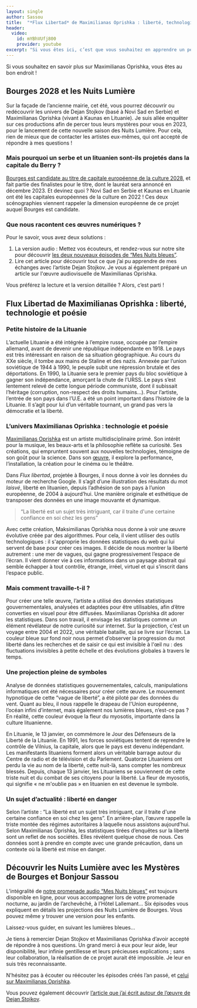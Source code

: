```yaml
---
layout: single
author: Sassou
title:  "*Flux Libertad* de Maximilianas Oprishka : liberté, technologie et poésie"
header:
  video:
    id: mYBhVUfj800
    provider: youtube
excerpt: "Si vous êtes ici, c’est que vous souhaitez en apprendre un peu plus sur Maximilianas Oprishka et son oeuvre Flux Libertad projetée dans le cadre des Nuits Lumière ! Cet été encore, nous vous accompagnons dans les rues de Bourges pour découvrir ou redécouvrir les illuminations estivales des Nuits Lumière. Pour cela, rien de plus simple : mettez vos écouteurs, chaussez vos meilleures baskets et sortez une fois la nuit tombée."
---
```


Si vous souhaitez en savoir plus sur Maximilianas Oprishka, vous êtes au bon endroit ! 

## Bourges 2028 et les Nuits Lumière

Sur la façade de l’ancienne mairie, cet été, vous pourrez découvrir ou redécouvrir les univers de Dejan Stojkov (basé à Novi Sad en Serbie) et Maximilianas Oprishka (vivant à Kaunas en Lituanie). Je suis allée enquêter sur ces productions afin de percer tous leurs mystères pour vous en 2023, pour le lancement de cette nouvelle saison des Nuits Lumière. Pour cela, rien de mieux que de contacter les artistes eux-mêmes, qui ont accepté de répondre à mes questions !

### Mais pourquoi un serbe et un lituanien sont-ils projetés dans la capitale du Berry ?

[Bourges est candidate au titre de capitale européenne de la culture 2028](https://bourges2028.org/), et fait partie des finalistes pour le titre, dont le lauréat sera annoncé en décembre 2023. Et devinez quoi ? Novi Sad en Serbie et Kaunas en Lituanie ont été les capitales européennes de la culture en 2022 ! Ces deux scénographies viennent rappeler la dimension européenne de ce projet auquel Bourges est candidate.

### Que nous racontent ces œuvres numériques ?

Pour le savoir, vous avez deux solutions :
1. La version audio :  Mettez vos écouteurs, et rendez-vous sur notre site pour découvrir [les deux nouveaux épisodes de “Mes Nuits bleues”](https://www.lesmysteresdebourges.fr/nuitslumiere).
2. Lire cet article pour découvrir tout ce que j’ai pu apprendre de mes échanges avec l’artiste Dejan Stojkov. Je vous ai également préparé un article sur l'œuvre audiovisuelle de Maximilianas Oprishka.

Vous préférez la lecture et la version détaillée ? Alors, c’est parti !

## Flux Libertad de Maximilianas Oprishka : liberté, technologie et poésie

### Petite histoire de la Lituanie

L’actuelle Lituanie a été intégrée à l’empire russe, occupée par l’empire allemand, avant de devenir une république indépendante en 1918. Le pays est très intéressant en raison de sa situation géographique. Au cours du XXe siècle, il tombe aux mains de Staline et des nazis. Annexée par l’union soviétique de 1944 à 1990, le peuple subit une répression brutale et des déportations. En 1990, la Lituanie sera le premier pays du bloc soviétique à gagner son indépendance, amorçant la chute de l’URSS. Le pays s’est lentement relevé de cette longue période communiste, dont il subissait l’héritage (corruption, non-respect des droits humains…). Pour l’artiste, l’entrée de son pays dans l’U.E. a été un point important dans l’histoire de la Lituanie. Il s’agit pour lui d’un véritable tournant, un grand pas vers la démocratie et la liberté. 

### L’univers Maximilianas Oprishka : technologie et poésie

[Maximilianas Oprishka](https://www.maximilian-oprishka.com/) est un artiste multidisciplinaire primé. Son intérêt pour la musique, les beaux-arts et la philosophie reflète sa curiosité. Ses créations, qui empruntent souvent aux nouvelles technologies, témoigne de son goût pour la science. Dans son [œuvre](https://www.instagram.com/fume.musik), il explore la performance, l’installation, la création pour le cinéma ou le théâtre.

Dans *Flux libertad*, projetée à Bourges, il nous donne à voir les données du moteur de recherche Google. Il s’agit d’une illustration des résultats du mot *laisvé*, liberté en lituanien, depuis l’adhésion de son pays à l’union européenne, de 2004 à aujourd’hui. Une manière originale et esthétique de transposer des données en une image mouvante et dynamique.

> “La liberté est un sujet très intriguant, car il traite d'une certaine confiance en soi chez les gens”

Avec cette création, Maksimilianas Oprishka nous donne à voir une œuvre évolutive créée par des algorithmes. Pour cela, il vient utiliser des outils technologiques : il s'approprie les données statistiques du web qui lui servent de base pour créer ces images. Il décide de nous montrer la liberté autrement : une mer de vagues, qui gagne progressivement l’espace de l’écran. Il vient donner vie à ces informations dans un paysage abstrait qui semble échapper à tout contrôle, étrange, irréel, virtuel et qui s’inscrit dans l’espace public.

### Mais comment travaille-t-il ?

Pour créer une telle œuvre, l’artiste a utilisé des données statistiques gouvernementales, analysées et adaptées pour être utilisables, afin d’être converties en visuel pour être diffusées. Maximilianas Oprishka dit adorer les statistiques. Dans son travail, il envisage les statistiques comme un élément révélateur de notre curiosité sur internet. Sur la projection, c'est un voyage entre 2004 et 2022, une véritable bataille, qui se livre sur l’écran. La couleur bleue sur fond noir nous permet d’observer la progression du mot liberté dans les recherches et de saisir ce qui est invisible à l'œil nu : des fluctuations invisibles à petite échelle et des évolutions globales à travers le temps.

### Une projection pleine de symboles

Analyse de données statistiques gouvernementales, calculs, manipulations informatiques ont été nécessaires pour créer cette œuvre. Le mouvement hypnotique de cette “vague de liberté”, a été piloté par des données du vent. Quant au bleu, il nous rappelle le drapeau de l'Union européenne, l’océan infini d’internet, mais également nos lumières bleues, n’est-ce pas ? En réalité, cette couleur évoque la fleur du myosotis, importante dans la culture lituanienne.

En Lituanie, le 13 janvier, on commémore le Jour des Défenseurs de la Liberté de la Lituanie. En 1991, les forces soviétiques tentent de reprendre le contrôle de Vilnius, la capitale, alors que le pays est devenu indépendant. Les manifestants lituaniens forment alors un véritable barrage autour du Centre de radio et de télévision et du Parlement. Quatorze Lituaniens ont perdu la vie au nom de la liberté, cette nuit-là, sans compter les nombreux blessés. Depuis, chaque 13 janvier, les Lituaniens se souviennent de cette triste nuit et du combat de ses citoyens pour la liberté. La fleur de myosotis, qui signifie « ne m'oublie pas » en lituanien en est devenue le symbole.

### Un sujet d’actualité : liberté en danger

Selon l’artiste : “La liberté est un sujet très intriguant, car il traite d'une certaine confiance en soi chez les gens”. En arrière-plan, l’œuvre rappelle la triste montée des régimes autoritaires à laquelle nous assistons aujourd’hui. Selon Maximilianas Oprishka, les statistiques tirées d’enquêtes sur la liberté sont un reflet de nos sociétés. Elles révèlent quelque chose de nous. Ces données sont à prendre en compte avec une grande précaution, dans un contexte où la liberté est mise en danger.

## Découvrir les Nuits Lumière avec les Mystères de Bourges et Bonjour Sassou

L’intégralité de [notre promenade audio “Mes Nuits bleues”](https://www.lesmysteresdebourges.fr/nuitslumiere) est toujours disponible en ligne, pour vous accompagner lors de votre promenade nocturne, au jardin de l’archevêché, à l’Hôtel Lallemant… Six épisodes vous expliquent en détails les projections des Nuits Lumière de Bourges. Vous pouvez même y trouver une version pour les enfants.

Laissez-vous guider, en suivant les lumières bleues…

Je tiens à remercier Dejan Stojkov et Maximilianas Oprishka d’avoir accepté de répondre à nos questions. Un grand merci à eux pour leur aide, leur disponibilité, leur infinie gentillesse et leurs précieuses explications ; sans leur collaboration, la réalisation de ce projet aurait été impossible. Je leur en suis très reconnaissante.

N'hésitez pas à écouter ou réécouter les épisodes créés l’an passé, et [celui sur Maximilianas Oprishka](https://soundcloud.com/lesmysteresdebourges/bonus-2023-mes-nuits-bleues-flux-libertad-de-maximilianas-oprishka). 

Vous pouvez également découvrir [l’article que j’ai écrit autour de l’œuvre de Dejan Stojkov](https://www.lesmysteresdebourges.fr/blog/creations-dejan-stojkov/).